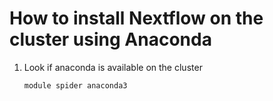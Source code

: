 # How to install Nextflow on the cluster using Anaconda

1. Look if anaconda is available on the cluster
    ```
    module spider anaconda3
    ```
